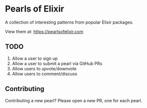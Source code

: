 # Pearls of Elixir

A collection of interesting patterns from popular Elixir packages.

View them at: https://pearlsofelixir.com

## TODO

 1. Allow a user to sign up
 2. Allow a user to submit a pearl via GitHub PRs
 3. Allow users to upvote/downvote
 4. Allow users to comment/discuss

## Contributing

Contributing a new pearl? Please open a new PR, one for each pearl.
